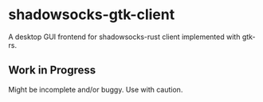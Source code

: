 # shadowsocks-gtk-client

A desktop GUI frontend for shadowsocks-rust client implemented with gtk-rs.

## Work in Progress

Might be incomplete and/or buggy. Use with caution.
